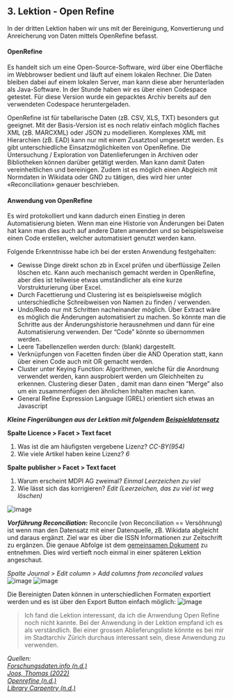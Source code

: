 ## 3. Lektion - Open Refine

In der dritten Lektion haben wir uns mit der Bereinigung, Konvertierung und Anreicherung von Daten mittels OpenRefine befasst.

#### OpenRefine
Es handelt sich um eine Open-Source-Software, wird über eine Oberfläche im Webbrowser bedient und läuft auf einem lokalen Rechner. Die Daten bleiben dabei auf einem lokalen Server, man kann diese aber herunterladen als Java-Software. In der Stunde haben wir es über einen Codespace getestet. Für diese Version wurde ein gepacktes Archiv bereits auf den verwendeten Codespace heruntergeladen.

OpenRefine ist für tabellarische Daten (zB. CSV, XLS, TXT) besonders gut geeignet.  Mit der Basis-Version ist es noch relativ einfach möglich flaches XML (zB. MARCXML) oder JSON zu modellieren. Komplexes XML mit Hierarchien (zB. EAD) kann nur mit einem Zusatztool umgesetzt werden. Es gibt unterschiedliche Einsatzmöglichkeiten von OpenRefine. Die Untersuchung / Exploration von Datenlieferungen in Archiven oder Bibliotheken können darüber getätigt werden. Man kann damit Daten vereinheitlichen und bereinigen. Zudem ist es möglich einen Abgleich mit Normdaten in Wikidata oder GND zu tätigen, dies wird hier unter «Reconciliation» genauer beschrieben.

#### Anwendung von OpenRefine
Es wird protokolliert und kann dadurch einen Einstieg in deren Automatisierung bieten. Wenn man eine Historie von Änderungen bei Daten hat kann man dies auch auf andere Daten anwenden und so beispielsweise einen Code erstellen, welcher automatisiert genutzt werden kann.

Folgende Erkenntnisse habe ich bei der ersten Anwendung festgehalten:
-	Gewisse Dinge direkt schon zb in Excel prüfen und überflüssige Zeilen löschen etc. Kann auch mechanisch gemacht werden in OpenRefine, aber dies ist teilweise etwas umständlicher als eine kurze Vorstrukturierung über Excel.
-	Durch Facettierung und Clustering ist es beispielsweise möglich unterschiedliche Schreibweisen von Namen zu finden / verwenden.
-	Undo/Redo nur mit Schritten nacheinander möglich. Über Extract wäre es möglich die Änderungen automatisiert zu machen. So könnte man die Schritte aus der Änderungshistorie herausnehmen und dann für eine Automatisierung verwenden. Der “Code” könnte so übernommen werden.
-	Leere Tabellenzellen werden durch: (blank) dargestellt.
-	Verknüpfungen von Facetten finden über die AND Operation statt, kann über einen Code auch mit OR gemacht werden.
-	Cluster unter Keying Function: Algorithmen, welche für die Anordnung verwendet werden, kann ausprobiert werden um Gleichheiten zu erkennen. Clustering dieser Daten , damit man dann einen “Merge” also um ein zusammenfügen den ähnlichen Inhalten machen kann.
-	General Refine Expression Language (GREL) orientiert sich etwas an Javascript

***Kleine Fingerübungen aus der Lektion mit folgendem [Beispieldatensatz](https://raw.githubusercontent.com/LibraryCarpentry/lc-open-refine/gh-pages/data/doaj-article-sample.csv)***

**Spalte Licence > Facet > Text facet**
  1. Was ist die am häufigsten vergebene Lizenz? _CC-BY(954)_
  2. Wie viele Artikel haben keine Lizenz? _6_
  
**Spalte publisher > Facet > Text facet**
1. Warum erscheint MDPI AG zweimal? _Einmal Leerzeichen zu viel_
2. Wie lässt sich das korrigieren? _Edit (Leerzeichen, das zu viel ist weg löschen)_

![image](https://github.com/blaettmartin/Lerntagebuch_BAIN/assets/90840517/e2d66a00-0353-45d7-9e02-f906ee42f1fd)

***Vorführung Reconciliation:***
Reconcile (von Reconciliation == Versöhnung) ist wenn man den Datensatz mit einer Datenquelle, zB. Wikidata abgleicht und daraus ergänzt.
Ziel war es über die ISSN Informationen zur Zeitschrift zu ergänzen. Die genaue Abfolge ist dem [gemeinsamen Dokument](https://pad.gwdg.de/tql9ErMcQ1yd9FqMOj7TVw#) zu entnehmen. Dies wird vertieft noch einmal in einer späteren Lektion angeschaut.

_Spalte Journal > Edit column > Add columns from reconciled values_ ![image](https://github.com/blaettmartin/Lerntagebuch_BAIN/assets/90840517/754c5466-f70c-46bb-86bf-66af853dab7f)
![image](https://github.com/blaettmartin/Lerntagebuch_BAIN/assets/90840517/5000afe7-2e86-43cc-bbeb-51959eb4e20a)

Die Bereinigten Daten können in unterschiedlichen Formaten exportiert werden und es ist über den Export Button einfach möglich:
![image](https://github.com/blaettmartin/Lerntagebuch_BAIN/assets/90840517/4a1f7b66-1842-48f2-b6d1-3f20320effed)

> Ich fand die Lektion interessant, da ich die Anwendung Open Refine noch nicht kannte. Bei der Anwendung in der Lektion empfand ich es als verständlich. Bei einer grossen Ablieferungsliste könnte es bei mir im Stadtarchiv Zürich durchaus interessant sein, diese Anwendung zu verwenden.


_Quellen:_  
_[Forschungsdaten.info (n.d.)](https://forschungsdaten.info/wissenschaftsbereiche/geisteswissenschaften/tools-und-services/datenanreicherung-mit-openrefine/)_  
_[Joos, Thomas (2022)](https://www.computerweekly.com/de/tipp/Mit-OpenRefine-Daten-bereinigen-und-zusammenfuehren)_  
_[Openrefine (n.d.)]( https://openrefine.org/)_  
_[Library Carpentry (n.d.)]( https://librarycarpentry.org/lc-open-refine/)_
